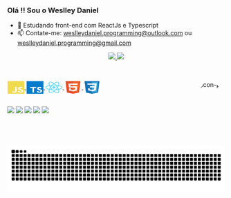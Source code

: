 ### Olá !! Sou o Weslley Daniel

- 🌱 Estudando front-end com ReactJs e Typescript
- 📫 Contate-me: weslleydaniel.programming@outlook.com ou weslleydaniel.programming@gmail.com

<div align="center">
  <a href="https://github.com/wdmega">
   <div display="inline">
    <img height="170em" src="https://github-readme-stats.vercel.app/api?username=wdmega&show_icons=true&theme=tokyonight&include_all_commits=true&count_private=true"/>
    <img height="170em" src="https://github-readme-stats.vercel.app/api/top-langs/?username=wdmega&layout=compact&langs_count=7&theme=tokyonight"/>
   </div>
</div>


##  

<div style="display: inline_block"><br>
  <img align="center" alt="icon-Js" height="30" width="40" src="https://raw.githubusercontent.com/devicons/devicon/master/icons/javascript/javascript-plain.svg">
  <img align="center" alt="icon-Ts" height="30" width="40" src="https://raw.githubusercontent.com/devicons/devicon/master/icons/typescript/typescript-plain.svg">
  <img align="center" alt="icon-React" height="30" width="40" src="https://raw.githubusercontent.com/devicons/devicon/master/icons/react/react-original.svg">
  <img align="center" alt="icon-HTML" height="30" width="40" src="https://raw.githubusercontent.com/devicons/devicon/master/icons/html5/html5-original.svg">
  <img align="center" alt="icon-CSS" height="30" width="40" src="https://raw.githubusercontent.com/devicons/devicon/master/icons/css3/css3-original.svg">
  <img align="right" alt="icon-pic" height="150" style="border-radius:50%;" src="https://instagram.fcau17-1.fna.fbcdn.net/v/t51.2885-19/s150x150/249315511_1249042775595027_4638967487152763582_n.jpg?_nc_ht=instagram.fcau17-1.fna.fbcdn.net&_nc_ohc=oB_54GWKgjgAX-Rz-Uw&edm=ALbqBD0BAAAA&ccb=7-4&oh=53e9ec6ae1bf4b919a3da1fe977f8c1c&oe=6187E5E1&_nc_sid=9a90d6">
</div>

##
  
<div> 
  <a href="https://instagram.com/wdmegaa" target="_blank"><img src="https://img.shields.io/badge/-Instagram-%23E4405F?style=for-the-badge&logo=instagram&logoColor=white" target="_blank"></a>
 	<a href="https://www.twitter.com/wdweslleydaniel" target="_blank"><img src="https://img.shields.io/badge/Twitter-1DA1F2?style=for-the-badge&logo=twitter&logoColor=white" target="_blank"></a>
  <a href ="mailto:weslleydaniel.programming@gmail.com"><img src="https://img.shields.io/badge/Gmail-D14836?style=for-the-badge&logo=gmail&logoColor=white" target="_blank"></a>
  <a href ="mailto:weslleydaniel.programming@outlook.com"><img src="https://img.shields.io/badge/Microsoft_Outlook-0078D4?style=for-the-badge&logo=microsoft-outlook&logoColor=white" target="_blank"></a>
  <a href="https://www.linkedin.com/in/weslley-lima-5a33b6210/" target="_blank"><img src="https://img.shields.io/badge/-LinkedIn-%230077B5?style=for-the-badge&logo=linkedin&logoColor=white" target="_blank"></a>
  
 ![Snake animation](https://github.com/wdmega/wdmega/blob/output/github-contribution-grid-snake.svg)
  
</div>
  

